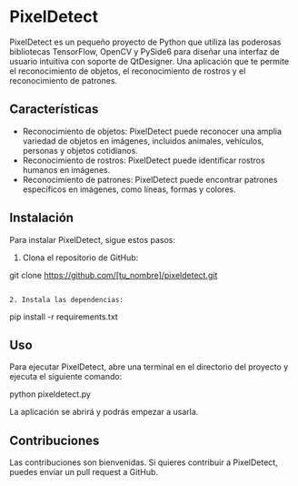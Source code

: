 
# PixelDetect

PixelDetect es un pequeño proyecto de Python que utiliza las poderosas bibliotecas TensorFlow, OpenCV y PySide6 para diseñar una interfaz de usuario intuitiva con soporte de QtDesigner. Una aplicación que te permite el reconocimiento de objetos, el reconocimiento de rostros y el reconocimiento de patrones.

## Características

* Reconocimiento de objetos: PixelDetect puede reconocer una amplia variedad de objetos en imágenes, incluidos animales, vehículos, personas y objetos cotidianos.
* Reconocimiento de rostros: PixelDetect puede identificar rostros humanos en imágenes.
* Reconocimiento de patrones: PixelDetect puede encontrar patrones específicos en imágenes, como líneas, formas y colores.

## Instalación

Para instalar PixelDetect, sigue estos pasos:

1. Clona el repositorio de GitHub:


git clone https://github.com/[tu_nombre]/pixeldetect.git
```

2. Instala las dependencias:

```
pip install -r requirements.txt


## Uso

Para ejecutar PixelDetect, abre una terminal en el directorio del proyecto y ejecuta el siguiente comando:


python pixeldetect.py


La aplicación se abrirá y podrás empezar a usarla.

## Contribuciones

Las contribuciones son bienvenidas. Si quieres contribuir a PixelDetect, puedes enviar un pull request a GitHub.

